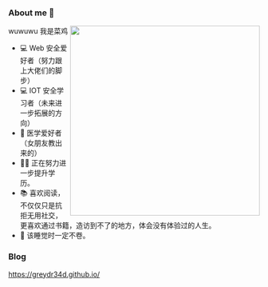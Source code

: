 ### About me 👋

wuwuwu 我是菜鸡 <img align='right' src="https://github-readme-stats.vercel.app/api?username=GreyDr34d&theme=vue&show_icons=true" width="380">

<!--
**GreyDr34d/GreyDr34d** is a ✨ _special_ ✨ repository because its `README.md` (this file) appears on your GitHub profile.

Here are some ideas to get you started:

- 🔭 I’m currently working on ...
- 🌱 I’m currently learning ...
- 👯 I’m looking to collaborate on ...
- 🤔 I’m looking for help with ...
- 💬 Ask me about ...
- 📫 How to reach me: ...
- 😄 Pronouns: ...
- ⚡ Fun fact: ...
-->
- 💻 Web 安全爱好者（努力跟上大佬们的脚步）
- 💻 IOT 安全学习者（未来进一步拓展的方向）
- 🏥 医学爱好者（女朋友教出来的）
- 👨‍🎓 正在努力进一步提升学历。
- 📚 喜欢阅读，不仅仅只是抗拒无用社交，更喜欢通过书籍，造访到不了的地方，体会没有体验过的人生。
- 🛌 该睡觉时一定不卷。

### Blog
https://greydr34d.github.io/
